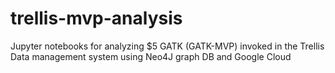 # trellis-mvp-analysis
Jupyter notebooks for analyzing $5 GATK (GATK-MVP) invoked in the Trellis Data management system using Neo4J graph DB and Google Cloud
